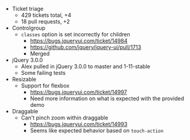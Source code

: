 * Ticket triage	
	* 429 tickets total, +4
	* 18 pull requests, +2
* Controlgroup	
	* `classes` option is set incorrectly for children
	  * https://bugs.jqueryui.com/ticket/14984
	  * https://github.com/jquery/jquery-ui/pull/1713
	  * Merged
* jQuery 3.0.0	
	* Alex pulled in jQuery 3.0.0 to master and 1-11-stable
	* Some failing tests
* Resizable	
	* Support for flexbox
	  * https://bugs.jqueryui.com/ticket/14997
	  * Need more information on what is expected with the provided demo
* Draggable	
	* Can't pinch zoom within draggable
	  * https://bugs.jqueryui.com/ticket/14993
	  * Seems like expected behavior based on `touch-action`
